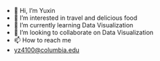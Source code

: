 - 👋 Hi, I’m Yuxin
- 👀 I’m interested in travel and delicious food
- 🌱 I’m currently learning Data Visualization
- 💞️ I’m looking to collaborate on Data Visualization
- 📫 How to reach me 
- yz4100@columbia.edu

<!---
juliazongyx/juliazongyx is a ✨ special ✨ repository because its `README.md` (this file) appears on your GitHub profile.
You can click the Preview link to take a look at your changes.
--->
